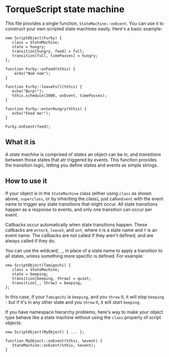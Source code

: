 # TorqueScript state machine

This file provides a single function, `StateMachine::onEvent`.
You can use it to construct your own scripted state machines easily.
Here's a basic example:

    new ScriptObject(Furby) {
       class = StateMachine;
       state = hungry;
       transition[hungry, feed] = full;
       transition[full, timePasses] = hungry;
    };

    function Furby::onFeed(%this) {
        echo("Nom nom");
    }

    function Furby::leaveFull(%this) {
       echo("Burp!");
       %this.schedule(3000, onEvent, timePasses);
    }

    function Furby::enterHungry(%this) {
       echo("Feed me!");
    }

    Furby.onEvent(feed);

## What it is

A _state machine_ is comprised of _states_ an object can be in, and _transitions_ between those states that atr triggered by _events_.
This function provides the transition logic, letting you define states and events as simple strings.

## How to use it

If your object is in the `StateMachine` class (either using `class` as shown above, `superclass`, or by inheriting the class), just call`onEvent` with the event name to trigger any state transitions that might occur.
All state transitions happen as a response to events, and only one transition can occur per event.

Callbacks occur automatically when state transitions happen.
These callbacks are `enterX`, `leaveX`, and `onY`, where `X` is a state name and `Y` is an event name.
The callbacks are not called if they aren't defined, and are always called if they do.

You can use the wildcard, `_`, in place of a state name to apply a transition to all states, unless something more specific is defined.
For example:

    new ScriptObject(Tamigochi) {
       class = StateMachine;
       state = beeping;
       transition[beeping, throw] = quiet;
       transition[_, throw] = beeping;
    };

In this case, if your `Tamigochi` is `beeping`, and you `throw` it, it will stop `beeping` - but if it's in any other state and you `throw` it, it will _start_ `beeping`.

If you have namespace hierarchy problems, here's way to make your object type behave like a state machine without using the `class` property of script objects:

    new ScriptObject(MyObject) { ... };

    function MyObject::onEvent(%this, %event) {
       StateMachine::onEvent(%this, %event);
    }
